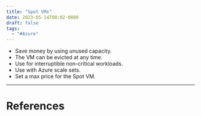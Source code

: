 ```yaml
---
title: "Spot VMs"
date: 2023-05-14T00:02-0800
draft: false
tags: 
  - "#Azure"
---
```


- Save money by using unused capacity.
- The VM can be evicted at any time.
- Use for interruptible non-critical workloads.
- Use with Azure scale sets.
- Set a max price for the Spot VM.


---
# References
